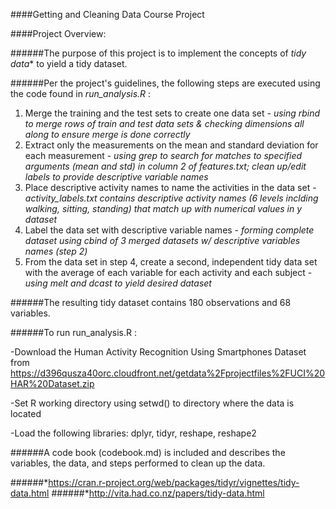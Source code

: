 ####Getting and Cleaning Data Course Project

####Project Overview:

######The purpose of this project is to implement the concepts of *tidy data** to yield a tidy dataset.

######Per the project's guidelines, the following steps are executed using the code found in *run_analysis.R* :
1. Merge the training and the test sets to create one data set - *using rbind to merge rows of train and test data sets & checking dimensions all along to ensure merge is done correctly*
2. Extract only the measurements on the mean and standard deviation for each measurement - *using grep to search for matches to specified arguments (mean and std) in column 2 of features.txt; clean up/edit labels to provide descriptive variable names* 
3. Place descriptive activity names to name the activities in the data set - *activity_labels.txt contains descriptive activity names (6 levels inclding walking, sitting, standing) that match up with numerical values in y dataset*
4. Label the data set with descriptive variable names - *forming complete dataset using cbind of 3 merged datasets w/ descriptive variables names (step 2)*
5. From the data set in step 4, create a second, independent tidy data set with the average of each variable for each activity and each subject - *using melt and dcast to yield desired dataset*

######The resulting tidy dataset contains 180 observations and 68 variables.

######To run run_analysis.R :

-Download the Human Activity Recognition Using Smartphones Dataset from https://d396qusza40orc.cloudfront.net/getdata%2Fprojectfiles%2FUCI%20HAR%20Dataset.zip

-Set R working directory using setwd() to directory where the data is located

-Load the following libraries: dplyr, tidyr, reshape, reshape2

######A code book (codebook.md) is included and describes the variables, the data, and steps performed to clean up the data.


######*https://cran.r-project.org/web/packages/tidyr/vignettes/tidy-data.html
######*http://vita.had.co.nz/papers/tidy-data.html
